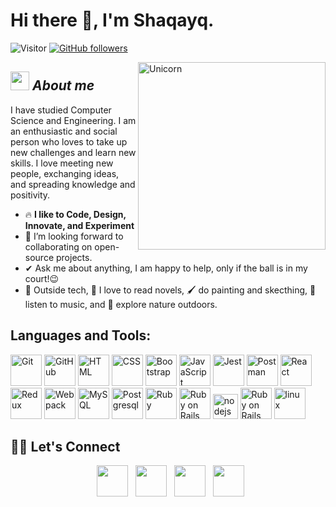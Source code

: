 # Hi there 👋, I'm  Shaqayq. 
![Visitor](https://visitor-badge.laobi.icu/badge?page_id=Bhargavi-hash.repoName) [![GitHub followers](https://img.shields.io/github/followers/Bhargavi-hash.svg?style=social&label=Follow)](https://github.com/shaqayq?tab=followers)<br/>

<!--
**Shaqayq** is a ✨ _special_ ✨ repository because its `README.md` (this file) appears on your GitHub profile.
-->

<img align="right" width=300px alt="Unicorn" src="https://camo.githubusercontent.com/0f2df9c6430300192232520a10bc3f09066cee3c6f1205da8490ac2b1d69d9e5/68747470733a2f2f6d69722d73332d63646e2d63662e626568616e63652e6e65742f70726f6a6563745f6d6f64756c65732f646973702f3630313031343131363737303437352e363036386265666634363430612e676966" />

## <img src="https://media.giphy.com/media/ObNTw8Uzwy6KQ/giphy.gif" width="30px">&nbsp;***About me***

I have studied Computer Science and Engineering. I am an enthusiastic and social person who loves to take up new challenges and learn new skills. I love meeting new people, exchanging ideas, and spreading knowledge and positivity.
- 🔥 **I like to Code, Design, Innovate, and Experiment**
- 👯  I’m looking forward to collaborating on open-source projects.
- ✔ Ask me about anything, I am happy to help, only if the ball is in my court!😉<br>
- 🥳 Outside tech, 📖 I love to read novels, 🖌️ do painting and skecthing, 🎵 listen to music, and 🌴 explore nature outdoors.

## Languages and Tools:
<p align="left">
<div>
	<img height="50" src="https://user-images.githubusercontent.com/25181517/117364277-fc4eb280-aebd-11eb-8769-a3583c6a2037.png" alt="Git" title="Git" />
	<img height="50" src="https://user-images.githubusercontent.com/25181517/117364276-fc4eb280-aebd-11eb-92ba-8a6ef74b7313.png" alt="GitHub" title="GitHub" />
	<img height="50" src="https://user-images.githubusercontent.com/25181517/117447535-f00a3a00-af3d-11eb-89bf-45aaf56dbaf1.png" alt="HTML" title="HTML" />
	<img height="50" src="https://user-images.githubusercontent.com/25181517/117447663-0fa16280-af3e-11eb-8677-bcf8e4f8e298.png" alt="CSS" title="CSS" />
	<img height="50" src="https://user-images.githubusercontent.com/25181517/121402101-c89df700-c959-11eb-8b4a-bbadf9e84b30.png" alt="Bootstrap" title="Bootstrap" />
	<img height="50" src="https://user-images.githubusercontent.com/25181517/117447155-6a868a00-af3d-11eb-9cfe-245df15c9f3f.png" alt="JavaScript" title="JavaScript" />
	<img height="50" src="https://github.com/get-icon/geticon/raw/master/icons/jest.svg" alt="Jest" title="Jest" />
	<img height="50" src="https://user-images.githubusercontent.com/25181517/121302453-01a67f00-c8fa-11eb-8c86-2ee00734c9a8.png" alt="Postman" title="Postman" />
	<img height="50" src="https://github.com/get-icon/geticon/raw/master/icons/react.svg" alt="React" title="React" />
	<img height="50" src="https://github.com/get-icon/geticon/raw/master/icons/redux.svg" alt="Redux" title="Redux" />
	<img height="50" src="https://github.com/get-icon/geticon/raw/master/icons/webpack.svg" alt="Webpack" title="Webpack" />
	<img height="50" src="https://github.com/get-icon/geticon/raw/master/icons/mysql.svg" alt="MySQL" title="MySQL" />
	<img height="50" src="https://github.com/get-icon/geticon/raw/master/icons/postgresql.svg" alt="Postgresql" title="Postgresql" />
	<img height="50" src="https://user-images.githubusercontent.com/25181517/192603745-7d34df9e-7756-4756-a539-6a61badf7a80.png" alt="Ruby" title="Ruby" />
	<img height="50" src="https://user-images.githubusercontent.com/25181517/192603748-3ac17112-3653-4257-80da-a57334b11411.png" alt="Ruby on Rails" title="Ruby on Rails" />

  <img height="40" src="https://nodejs.org/static/images/logo.svg" alt="nodejs" title="nodejs" />
 
  <img height="50" src="https://upload.wikimedia.org/wikipedia/commons/thumb/9/9a/Laravel.svg/1200px-Laravel.svg.png" alt="Ruby on Rails" title="Laravel" />
   <img height="50" src="https://www.logo.wine/a/logo/Linux/Linux-Logo.wine.svg" title="linux" />
</div>
</p>


## 🙋‍♀️ Let's Connect

<p align="center">
&nbsp; <a href="https://www.linkedin.com/in/shaqayq-darwazi/" target="_blank" rel="noopener noreferrer"><img src="https://img.icons8.com/plasticine/100/000000/linkedin.png" width="50" /></a>
&nbsp; <a href="shaqayq,darwazi@gmail.com" target="_blank" rel="noopener noreferrer"><img src="https://img.icons8.com/plasticine/100/000000/gmail.png"  width="50" /></a>
&nbsp; <a href="https://twitter.com/ShaqayqDarwazi" target="_blank" rel="noopener noreferrer"><img src="https://img.icons8.com/plasticine/100/000000/twitter.png" width="50" /></a>  
&nbsp; <a href="https://www.instagram.com/shaqayq_darwazi/" target="_blank" rel="noopener noreferrer"><img src="https://img.icons8.com/plasticine/100/000000/instagram-new.png" width="50" /></a>  
</p>

<!--img align="right" alt="Coding" width="450" src="https://camo.githubusercontent.com/6607041227d81f650340ff070cc2843518acad359b57e5bb054a9fb7127aa041/68747470733a2f2f63646e2e6472696262626c652e636f6d2f75736572732f323634363432332f73637265656e73686f74732f353530373139362f636f6d70757465722e676966" data-canonical-src="https://cdn.dribbble.com/users/2646423/screenshots/5507196/computer.gif" style="max-width:100%;"/-->


